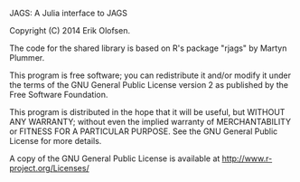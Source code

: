 JAGS: A Julia interface to JAGS

Copyright (C) 2014 Erik Olofsen.

The code for the shared library is based on R's package
"rjags" by Martyn Plummer.

This program is free software; you can redistribute it and/or
modify it under the terms of the GNU General Public License
version 2 as published by the Free Software Foundation.

This program is distributed in the hope that it will be useful,
but WITHOUT ANY WARRANTY; without even the implied warranty of
MERCHANTABILITY or FITNESS FOR A PARTICULAR PURPOSE.  See the
GNU General Public License for more details.

A copy of the GNU General Public License is available at
http://www.r-project.org/Licenses/
